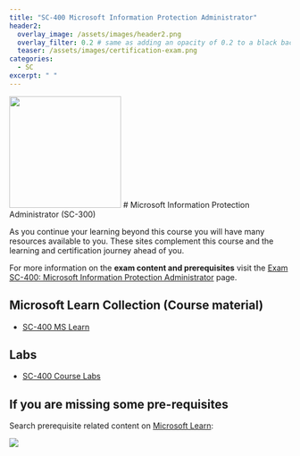 ```yaml
---
title: "SC-400 Microsoft Information Protection Administrator"
header2:
  overlay_image: /assets/images/header2.png
  overlay_filter: 0.2 # same as adding an opacity of 0.2 to a black background
  teaser: /assets/images/certification-exam.png
categories:
  - SC
excerpt: " "
---
```


<img src="../../assets/images/certification-exam.png" width="200" height="200">
# Microsoft Information Protection Administrator (SC-300) 

As you continue your learning beyond this course you will have many resources available to you. These sites complement this course and the learning and certification journey ahead of you.

For more information on the **exam content and prerequisites** visit the [Exam SC-400: Microsoft Information Protection Administrator](https://learn.microsoft.com/en-us/certifications/exams/sc-400) page.

## Microsoft Learn Collection (Course material)
- [SC-400 MS Learn](https://aka.ms/courseSC-400)

## Labs
- [SC-400 Course Labs](https://aka.ms/sc400labs)

## If you are missing some pre-requisites
Search prerequisite related content on [Microsoft Learn](https://learn.microsoft.com/en-us/training/browse/):

<img src="../../assets/images/learn-search.png">